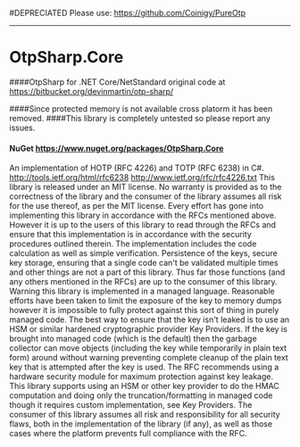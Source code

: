 #DEPRECIATED Please use: https://github.com/Coinigy/PureOtp
___________________________________________________________________________________________________

# OtpSharp.Core
####OtpSharp for .NET Core/NetStandard original code at https://bitbucket.org/devinmartin/otp-sharp/
 
####Since protected memory is not available cross platorm it has been removed.
####This library is completely untested so please report any issues.

#### NuGet https://www.nuget.org/packages/OtpSharp.Core
 

An implementation of HOTP (RFC 4226) and TOTP (RFC 6238) in C#.
http://tools.ietf.org/html/rfc6238
http://www.ietf.org/rfc/rfc4226.txt
This library is released under an MIT license. No warranty is provided as to the correctness of the library and the consumer of the library assumes all risk for the use thereof, as per the MIT license.
Every effort has gone into implementing this library in accordance with the RFCs mentioned above. However it is up to the users of this library to read through the RFCs and ensure that this implementation is in accordance with the security procedures outlined therein.
The implementation includes the code calculation as well as simple verification. Persistence of the keys, secure key storage, ensuring that a single code can't be validated multiple times and other things are not a part of this library. Thus far those functions (and any others mentioned in the RFCs) are up to the consumer of this library.
Warning this library is implemented in a managed language. Reasonable efforts have been taken to limit the exposure of the key to memory dumps however it is impossible to fully protect against this sort of thing in purely managed code. The best way to ensure that the key isn't leaked is to use an HSM or similar hardened cryptographic provider Key Providers. If the key is brought into managed code (which is the default) then the garbage collector can move objects (including the key while temporarily in plain text form) around without warning preventing complete cleanup of the plain text key that is attempted after the key is used.
The RFC recommends using a hardware security module for maximum protection against key leakage. This library supports using an HSM or other key provider to do the HMAC computation and doing only the truncation/formatting in managed code though it requires custom implementation, see Key Providers. The consumer of this library assumes all risk and responsibility for all security flaws, both in the implementation of the library (if any), as well as those cases where the platform prevents full compliance with the RFC.
